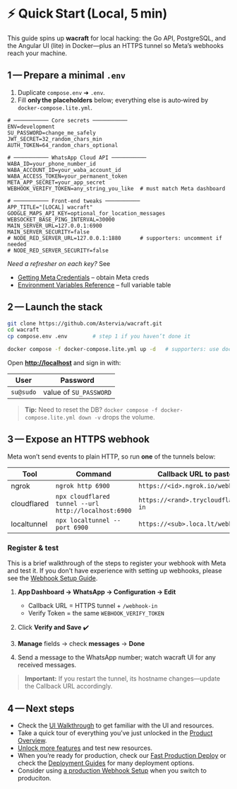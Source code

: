 # ⚡ Quick Start (Local, 5 min)

This guide spins up **wacraft** for local hacking: the Go API, PostgreSQL, and the Angular UI (lite) in Docker—plus an HTTPS tunnel so Meta’s webhooks reach your machine.

## 1 — Prepare a minimal `.env`

1. Duplicate `compose.env` ➜ `.env`.
2. Fill **only the placeholders** below; everything else is auto‑wired by `docker‑compose.lite.yml`.

```env
# ─────────── Core secrets ───────────
ENV=development
SU_PASSWORD=change_me_safely
JWT_SECRET=32_random_chars_min
AUTH_TOKEN=64_random_chars_optional

# ─────────── WhatsApp Cloud API ───────────
WABA_ID=your_phone_number_id
WABA_ACCOUNT_ID=your_waba_account_id
WABA_ACCESS_TOKEN=your_permanent_token
META_APP_SECRET=your_app_secret
WEBHOOK_VERIFY_TOKEN=any_string_you_like  # must match Meta dashboard

# ─────────── Front‑end tweaks ───────────
APP_TITLE="[LOCAL] wacraft"
GOOGLE_MAPS_API_KEY=optional_for_location_messages
WEBSOCKET_BASE_PING_INTERVAL=30000
MAIN_SERVER_URL=127.0.0.1:6900
MAIN_SERVER_SECURITY=false
# NODE_RED_SERVER_URL=127.0.0.1:1880      # supporters: uncomment if needed
# NODE_RED_SERVER_SECURITY=false
```

_Need a refresher on each key?_ See

- [Getting Meta Credentials](../config/meta-setup.md) – obtain Meta creds
- [Environment Variables Reference](../config/env-vars.md) – full variable table

## 2 — Launch the stack

```bash
git clone https://github.com/Astervia/wacraft.git
cd wacraft
cp compose.env .env        # step 1 if you haven’t done it

docker compose -f docker-compose.lite.yml up -d   # supporters: use docker-compose.yml
```

Open **[http://localhost](http://localhost)** and sign in with:

| User      | Password               |
| --------- | ---------------------- |
| `su@sudo` | value of `SU_PASSWORD` |

> **Tip:** Need to reset the DB?
> `docker compose -f docker-compose.lite.yml down -v` drops the volume.

## 3 — Expose an HTTPS webhook

Meta won’t send events to plain HTTP, so run **one** of the tunnels below:

| Tool        | Command                                              | Callback URL to paste into Meta               |
| ----------- | ---------------------------------------------------- | --------------------------------------------- |
| ngrok       | `ngrok http 6900`                                    | `https://<id>.ngrok.io/webhook-in`            |
| cloudflared | `npx cloudflared tunnel --url http://localhost:6900` | `https://<rand>.trycloudflare.com/webhook-in` |
| localtunnel | `npx localtunnel --port 6900`                        | `https://<sub>.loca.lt/webhook-in`            |

### Register & test

This is a brief walkthrough of the steps to register your webhook with Meta and test it. If you don't have experience with setting up webhooks, please see the [Webhook Setup Guide](../config/webhook-setup.md).

1. **App Dashboard → WhatsApp → Configuration → Edit**
    - Callback URL = HTTPS tunnel + `/webhook-in`
    - Verify Token = the same `WEBHOOK_VERIFY_TOKEN`

2. Click **Verify and Save** ✔️
3. **Manage** fields → check **messages** → **Done**
4. Send a message to the WhatsApp number; watch wacraft UI for any received messages.

> **Important:** If you restart the tunnel, its hostname changes—update the Callback URL accordingly.

## 4 — Next steps

- Check the [UI Walkthrough](../guide/ui.md) to get familiar with the UI and resources.
- Take a quick tour of everything you’ve just unlocked in the [Product Overview](../guide/overview.md).
- [Unlock more features](../support/plans.md) and test new resources.
- When you’re ready for production, check our [Fast Production Deploy](production.md) or check the [Deployment Guides](../deploy/docker-compose.md) for many deployment options.
- Consider using [a production Webhook Setup](../config/webhook-setup.md) when you switch to produciton.
